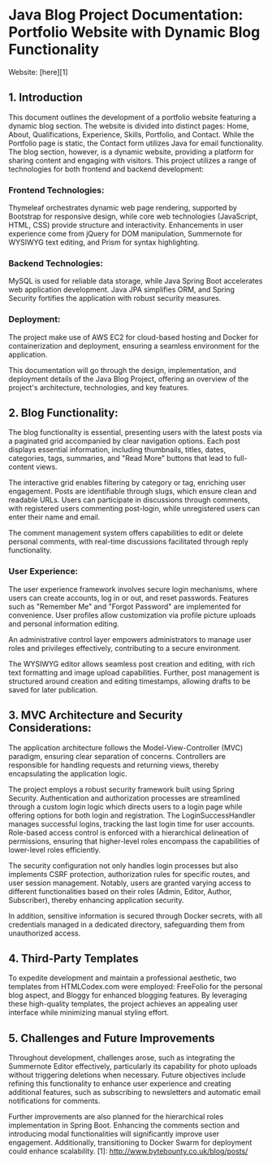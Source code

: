# Java Blog Project Documentation: Portfolio Website with Dynamic Blog Functionality
Website: [here][1]

## 1. Introduction

This document outlines the development of a portfolio website featuring a dynamic blog section. The website is divided into distinct pages: Home, About, Qualifications, Experience, Skills, Portfolio, and Contact. While the Portfolio page is static, the Contact form utilizes Java for email functionality. The blog section, however, is a dynamic website, providing a platform for sharing content and engaging with visitors. 
This project utilizes a range of technologies for both frontend and backend development: 

### Frontend Technologies:
   
Thymeleaf orchestrates dynamic web page rendering, supported by Bootstrap for responsive design, while core web technologies (JavaScript, HTML, CSS) provide structure and interactivity. Enhancements in user experience come from jQuery for DOM manipulation, Summernote for WYSIWYG text editing, and Prism for syntax highlighting.

### Backend Technologies:
     
MySQL is used for reliable data storage, while Java Spring Boot accelerates web application development. Java JPA simplifies ORM, and Spring Security fortifies the application with robust security measures.
 
### Deployment: 
     
The project make use of AWS EC2 for cloud-based hosting and Docker for containerization and deployment, ensuring a seamless environment for the application.
 
This documentation will go through the design, implementation, and deployment details of the Java Blog Project, offering an overview of the project's architecture, technologies, and key features.  

## 2. Blog Functionality:
     
The blog functionality is essential, presenting users with the latest posts via a paginated grid accompanied by clear navigation options. Each post displays essential information, including thumbnails, titles, dates, categories, tags, summaries, and "Read More" buttons that lead to full-content views.

The interactive grid enables filtering by category or tag, enriching user engagement. Posts are identifiable through slugs, which ensure clean and readable URLs. Users can participate in discussions through comments, with registered users commenting post-login, while unregistered users can enter their name and email.

The comment management system offers capabilities to edit or delete personal comments, with real-time discussions facilitated through reply functionality.

### User Experience: 

The user experience framework involves secure login mechanisms, where users can create accounts, log in or out, and reset passwords. Features such as "Remember Me" and "Forgot Password" are implemented for convenience. User profiles allow customization via profile picture uploads and personal information editing.

An administrative control layer empowers administrators to manage user roles and privileges effectively, contributing to a secure environment.

The WYSIWYG editor allows seamless post creation and editing, with rich text formatting and image upload capabilities. Further, post management is structured around creation and editing timestamps, allowing drafts to be saved for later publication.

## 3. MVC Architecture and Security Considerations: 

The application architecture follows the Model-View-Controller (MVC) paradigm, ensuring clear separation of concerns. Controllers are responsible for handling requests and returning views, thereby encapsulating the application logic.

The project employs a robust security framework built using Spring Security. Authentication and authorization processes are streamlined through a custom login logic which directs users to a login page while offering options for both login and registration. The LoginSuccessHandler manages successful logins, tracking the last login time for user accounts. Role-based access control is enforced with a hierarchical delineation of permissions, ensuring that higher-level roles encompass the capabilities of lower-level roles efficiently.

The security configuration not only handles login processes but also implements CSRF protection, authorization rules for specific routes, and user session management. Notably, users are granted varying access to different functionalities based on their roles (Admin, Editor, Author, Subscriber), thereby enhancing application security.

In addition, sensitive information is secured through Docker secrets, with all credentials managed in a dedicated directory, safeguarding them from unauthorized access.

## 4. Third-Party Templates

To expedite development and maintain a professional aesthetic, two templates from HTMLCodex.com were employed: FreeFolio for the personal blog aspect, and Bloggy for enhanced blogging features. By leveraging these high-quality templates, the project achieves an appealing user interface while minimizing manual styling effort.

## 5. Challenges and Future Improvements

Throughout development, challenges arose, such as integrating the Summernote Editor effectively, particularly its capability for photo uploads without triggering deletions when necessary. Future objectives include refining this functionality to enhance user experience and creating additional features, such as subscribing to newsletters and automatic email notifications for comments.

Further improvements are also planned for the hierarchical roles implementation in Spring Boot. Enhancing the comments section and introducing modal functionalities will significantly improve user engagement. Additionally, transitioning to Docker Swarm for deployment could enhance scalability.
[1]: http://www.bytebounty.co.uk/blog/posts/
